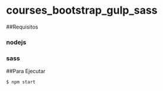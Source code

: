 # courses_bootstrap_gulp_sass

##Requisitos
### nodejs
### sass

##Para Ejecutar
```sh
$ npm start
```